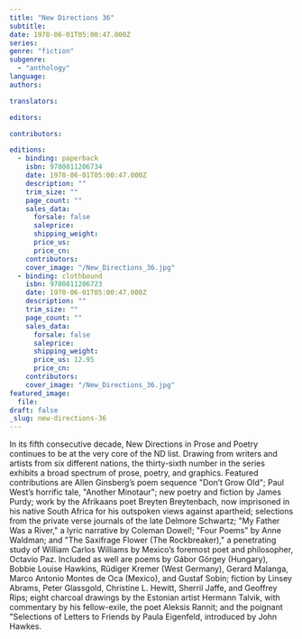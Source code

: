 ```yaml
---
title: "New Directions 36"
subtitle:
date: 1978-06-01T05:00:47.000Z
series:
genre: "fiction"
subgenre:
  - "anthology"
language:
authors:

translators:

editors:

contributors:

editions:
  - binding: paperback
    isbn: 9780811206734
    date: 1978-06-01T05:00:47.000Z
    description: ""
    trim_size: ""
    page_count: ""
    sales_data:
      forsale: false
      saleprice:
      shipping_weight:
      price_us:
      price_cn:
    contributors:
    cover_image: "/New_Directions_36.jpg"
  - binding: clothbound
    isbn: 9780811206723
    date: 1978-06-01T05:00:47.000Z
    description: ""
    trim_size: ""
    page_count: ""
    sales_data:
      forsale: false
      saleprice:
      shipping_weight:
      price_us: 12.95
      price_cn:
    contributors:
    cover_image: "/New_Directions_36.jpg"
featured_image:
  file:
draft: false
_slug: new-directions-36
---
```


In its fifth consecutive decade, New Directions in Prose and Poetry continues to be at the very core of the ND list. Drawing from writers and artists from six different nations, the thirty-sixth number in the series exhibits a broad spectrum of prose, poetry, and graphics. Featured contributions are Allen Ginsberg’s poem sequence "Don’t Grow Old"; Paul West’s horrific tale, "Another Minotaur"; new poetry and fiction by James Purdy; work by the Afrikaans poet Breyten Breytenbach, now imprisoned in his native South Africa for his outspoken views against apartheid; selections from the private verse journals of the late Delmore Schwartz; "My Father Was a River," a lyric narrative by Coleman Dowel!; "Four Poems" by Anne Waldman; and "The Saxifrage Flower (The Rockbreaker)," a penetrating study of William Carlos Williams by Mexico’s foremost poet and philosopher, Octavio Paz. Included as well are poems by Gábor Görgey (Hungary), Bobbie Louise Hawkins, Rüdiger Kremer (West Germany), Gerard Malanga, Marco Antonio Montes de Oca (Mexico), and Gustaf Sobin; fiction by Linsey Abrams, Peter Glassgold, Christine L. Hewitt, Sherril Jaffe, and Geoffrey Rips; eight charcoal drawings by the Estonian artist Hermann Talvik, with commentary by his fellow-exile, the poet Aleksis Rannit; and the poignant "Selections of Letters to Friends by Paula Eigenfeld, introduced by John Hawkes.

